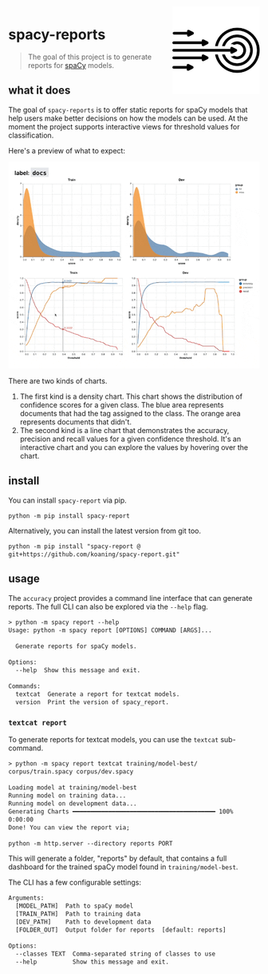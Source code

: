 <img src="https://github.com/koaning/accuraCy/raw/main/icon.png" width=175 height=175 align="right">

# spacy-reports

> The goal of this project is to generate reports for [spaCy](https://spacy.io/) models.

## what it does

The goal of `spacy-reports` is to offer static reports for spaCy models that
help users make better decisions on how the models can be used. At the 
moment the project supports interactive views for threshold values for classification. 

Here's a preview of what to expect:

![](gif.gif)

There are two kinds of charts.

1. The first kind is a density chart. This chart shows the distribution
of confidence scores for a given class. The blue area represents documents
that had the tag assigned to the class. The orange area represents documents
that didn't.
2. The second kind is a line chart that demonstrates the accuracy, precision
and recall values for a given confidence threshold. It's an interactive chart
and you can explore the values by hovering over the chart.

## install 

You can install `spacy-report` via pip.

```
python -m pip install spacy-report
```

Alternatively, you can install the latest version from git too. 

```
python -m pip install "spacy-report @ git+https://github.com/koaning/spacy-report.git"
```

## usage

The `accuracy` project provides a command line interface that can
generate reports. The full CLI can also be explored via the `--help` flag. 

```
> python -m spacy report --help
Usage: python -m spacy report [OPTIONS] COMMAND [ARGS]...

  Generate reports for spaCy models.

Options:
  --help  Show this message and exit.

Commands:
  textcat  Generate a report for textcat models.
  version  Print the version of spacy_report.
```

### `textcat report`

To generate reports for textcat models, you can use the `textcat` sub-command.

```
> python -m spacy report textcat training/model-best/ corpus/train.spacy corpus/dev.spacy

Loading model at training/model-best
Running model on training data...
Running model on development data...
Generating Charts ━━━━━━━━━━━━━━━━━━━━━━━━━━━━━━━━━━━━━━━━ 100% 0:00:00
Done! You can view the report via;

python -m http.server --directory reports PORT 
```

This will generate a folder, "reports" by default, that contains a full 
dashboard for the trained spaCy model found in `training/model-best`. 

The CLI has a few configurable settings:

```text
Arguments:
  [MODEL_PATH]  Path to spaCy model
  [TRAIN_PATH]  Path to training data
  [DEV_PATH]    Path to development data
  [FOLDER_OUT]  Output folder for reports  [default: reports]

Options:
  --classes TEXT  Comma-separated string of classes to use
  --help          Show this message and exit.
```
